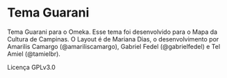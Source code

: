 Tema Guarani
================== 

Tema Guarani para o Omeka.
Esse tema foi desenvolvido para o Mapa da Cultura de Campinas.
O Layout é de Mariana Dias, o desenvolvimento por Amarilis Camargo (@amariliscamargo), Gabriel Fedel (@gabrielfedel) e Tel Amiel (@tamielbr).

Licença GPLv3.0
